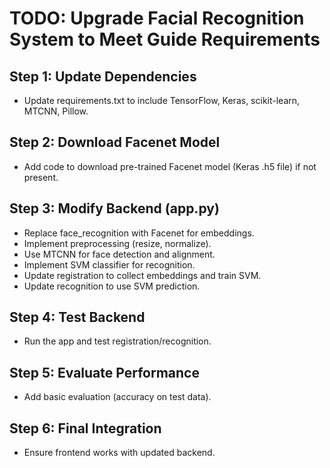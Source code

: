 # TODO: Upgrade Facial Recognition System to Meet Guide Requirements

## Step 1: Update Dependencies
- Update requirements.txt to include TensorFlow, Keras, scikit-learn, MTCNN, Pillow.

## Step 2: Download Facenet Model
- Add code to download pre-trained Facenet model (Keras .h5 file) if not present.

## Step 3: Modify Backend (app.py)
- Replace face_recognition with Facenet for embeddings.
- Implement preprocessing (resize, normalize).
- Use MTCNN for face detection and alignment.
- Implement SVM classifier for recognition.
- Update registration to collect embeddings and train SVM.
- Update recognition to use SVM prediction.

## Step 4: Test Backend
- Run the app and test registration/recognition.

## Step 5: Evaluate Performance
- Add basic evaluation (accuracy on test data).

## Step 6: Final Integration
- Ensure frontend works with updated backend.
